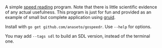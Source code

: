A simple [speed reading](https://en.wikipedia.org/wiki/Speed_reading) program.
Note that there is little scientific evidence of any actual usefulness.  This
program is just for fun and provided as an example of small but complete
application using [gruid](https://github.com/anaseto/gruid). 

Install with `go get github.com/anaseto/gospeedr`. Use `--help` for options.

You may add `--tags sdl` to build an SDL version, instead of the terminal one.
